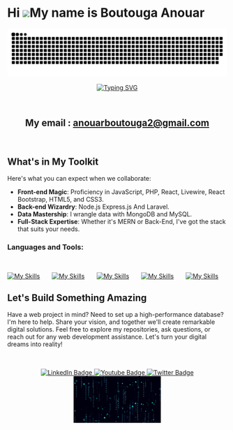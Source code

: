 Hi ![](https://user-images.githubusercontent.com/18350557/176309783-0785949b-9127-417c-8b55-ab5a4333674e.gif)My name is Boutouga Anouar
========================================================================================================================================
<div align="center">
<div align="center">
  <img  src="grid-snake.svg" alt="snake" />
</div>


  [![Typing SVG](https://readme-typing-svg.demolab.com?font=&pause=1000&center=true&vCenter=true&width=435&lines=Hi+My+Name+Is+Boutouga;I+Am+A+Web+Developer+;Based+In+Agadir%2C+Morocco)](https://git.io/typing-svg)


<br/>

## My email : anouarboutouga2@gmail.com
<br/> 
<div align="left">

## What's in My Toolkit
Here's what you can expect when we collaborate:
- **Front-end Magic**: Proficiency in JavaScript, PHP, React, Livewire, React Bootstrap, HTML5, and CSS3.
- **Back-end Wizardry**: Node.js  Express.js And Laravel.
- **Data Mastership**: I wrangle data with MongoDB and MySQL.
- **Full-Stack Expertise**: Whether it's MERN or Back-End, I've got the stack that suits your needs.
</div>
<h3 align="left">Languages and Tools:</h3>
<div align="left"> 
<br/>


[![My Skills](https://skillicons.dev/icons?i=html,css)](https://skillicons.dev) &nbsp;&nbsp;&nbsp;&nbsp;&nbsp; 
[![My Skills](https://skillicons.dev/icons?i=js,react,php,laravel)](https://skillicons.dev) &nbsp;&nbsp;&nbsp;&nbsp;&nbsp; 
[![My Skills](https://skillicons.dev/icons?i=nodejs,express)](https://skillicons.dev) &nbsp;&nbsp;&nbsp;&nbsp;&nbsp;
[![My Skills](https://skillicons.dev/icons?i=mongodb,mysql)](https://skillicons.dev) &nbsp;&nbsp;&nbsp;&nbsp;&nbsp;
[![My Skills](https://skillicons.dev/icons?i=git,github,gitlab)](https://skillicons.dev)
<br/> 

## Let's Build Something Amazing
Have a web project in mind? Need to set up a high-performance database? I'm here to help. Share your vision, and together we'll create remarkable digital solutions.
Feel free to explore my repositories, ask questions, or reach out for any web development assistance. Let's turn your digital dreams into reality!
</div>
<br/>
<br/>
<div id="badges" align="center" >
  <a href="https://www.linkedin.com/in/anouar-boutouga/" target="blank">
    <img src="https://img.shields.io/badge/LinkedIn-blue?style=for-the-badge&logo=linkedin&logoColor=white" alt="LinkedIn Badge"/>
  </a>
  <a href="https://www.youtube.com/channel/UCvrN4QJGQgFJZET7hqJFA0A" target="blank">
    <img src="https://img.shields.io/badge/YouTube-red?style=for-the-badge&logo=youtube&logoColor=white" alt="Youtube Badge"/>
  </a>
  <a href="https://twitter.com/AnouarBoutouga" target="blank">
    <img src="https://img.shields.io/badge/Twitter-blue?style=for-the-badge&logo=twitter&logoColor=white" alt="Twitter Badge"/>
  </a>
</div >
  <img src="ezgif.com-video-to-gif.gif" alt="Hello World !" width="200"/>
</div>
</div>
</div>
